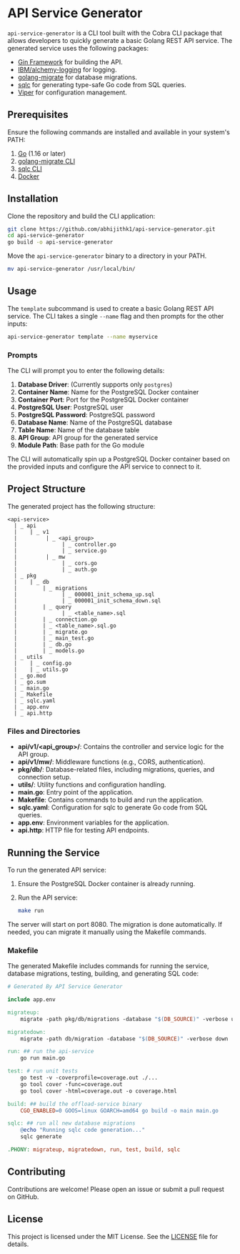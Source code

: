 # API Service Generator

`api-service-generator` is a CLI tool built with the Cobra CLI package that allows developers to quickly generate a basic Golang REST API service. The generated service uses the following packages:

- [Gin Framework](https://github.com/gin-gonic/gin) for building the API.
- [IBM/alchemy-logging](https://github.com/IBM/alchemy-logging) for logging.
- [golang-migrate](https://github.com/golang-migrate/migrate) for database migrations.
- [sqlc](https://github.com/sqlc-dev/sqlc) for generating type-safe Go code from SQL queries.
- [Viper](https://github.com/spf13/viper) for configuration management.

## Prerequisites

Ensure the following commands are installed and available in your system's PATH:

1. [Go](https://go.dev/doc/install) (1.16 or later)
2. [golang-migrate CLI](https://github.com/golang-migrate/migrate/tree/master/cmd/migrate)
3. [sqlc CLI](https://docs.sqlc.dev/en/latest/overview/install.html)
4. [Docker](https://docs.docker.com/get-docker/)

## Installation

Clone the repository and build the CLI application:

```sh
git clone https://github.com/abhijithk1/api-service-generator.git
cd api-service-generator
go build -o api-service-generator
```

Move the `api-service-generator` binary to a directory in your PATH.

```sh
mv api-service-generator /usr/local/bin/
```

## Usage

The `template` subcommand is used to create a basic Golang REST API service. The CLI takes a single `--name` flag and then prompts for the other inputs:

```sh
api-service-generator template --name myservice
```

### Prompts

The CLI will prompt you to enter the following details:

1. **Database Driver**: (Currently supports only `postgres`)
2. **Container Name**: Name for the PostgreSQL Docker container
3. **Container Port**: Port for the PostgreSQL Docker container
4. **PostgreSQL User**: PostgreSQL user
5. **PostgreSQL Password**: PostgreSQL password
6. **Database Name**: Name of the PostgreSQL database
7. **Table Name**: Name of the database table
8. **API Group**: API group for the generated service
9. **Module Path**: Base path for the Go module

The CLI will automatically spin up a PostgreSQL Docker container based on the provided inputs and configure the API service to connect to it.

## Project Structure

The generated project has the following structure:

```
<api-service>
  | _ api
  |    | _ v1
  |         | _ <api_group>
  |              | _ controller.go
  |              | _ service.go
  |         | _ mw
  |              | _ cors.go
  |              | _ auth.go
  | _ pkg
  |    | _ db
  |        | _ migrations
  |              | _ 000001_init_schema_up.sql
  |              | _ 000001_init_schema_down.sql
  |        | _ query
  |              | _ <table_name>.sql
  |        | _ connection.go
  |        | _ <table_name>.sql.go
  |        | _ migrate.go
  |        | _ main_test.go
  |        | _ db.go
  |        | _ models.go
  | _ utils
  |    | _ config.go
  |    | _ utils.go
  | _ go.mod
  | _ go.sum
  | _ main.go
  | _ Makefile
  | _ sqlc.yaml
  | _ app.env
  | _ api.http
```

### Files and Directories

- **api/v1/<api_group>/**: Contains the controller and service logic for the API group.
- **api/v1/mw/**: Middleware functions (e.g., CORS, authentication).
- **pkg/db/**: Database-related files, including migrations, queries, and connection setup.
- **utils/**: Utility functions and configuration handling.
- **main.go**: Entry point of the application.
- **Makefile**: Contains commands to build and run the application.
- **sqlc.yaml**: Configuration for sqlc to generate Go code from SQL queries.
- **app.env**: Environment variables for the application.
- **api.http**: HTTP file for testing API endpoints.

## Running the Service

To run the generated API service:

1. Ensure the PostgreSQL Docker container is already running.
2. Run the API service:

    ```sh
    make run
    ```

The server will start on port 8080. The migration is done automatically. If needed, you can migrate it manually using the Makefile commands.

### Makefile

The generated Makefile includes commands for running the service, database migrations, testing, building, and generating SQL code:

```Makefile
# Generated By API Service Generator

include app.env

migrateup:
	migrate -path pkg/db/migrations -database "$(DB_SOURCE)" -verbose up

migratedown:
	migrate -path db/migration -database "$(DB_SOURCE)" -verbose down

run: ## run the api-service
	go run main.go

test: # run unit tests
	go test -v -coverprofile=coverage.out ./...
	go tool cover -func=coverage.out
	go tool cover -html=coverage.out -o coverage.html

build: ## build the offload-service binary
	CGO_ENABLED=0 GOOS=linux GOARCH=amd64 go build -o main main.go

sqlc: ## run all new database migrations
	@echo "Running sqlc code generation..."
	sqlc generate

.PHONY: migrateup, migratedown, run, test, build, sqlc
```

## Contributing

Contributions are welcome! Please open an issue or submit a pull request on GitHub.

## License

This project is licensed under the MIT License. See the [LICENSE](LICENSE) file for details.
